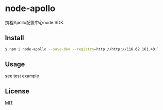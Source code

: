 # node-apollo

  携程Apollo配置中心node SDK.

## Install

```bash
$ npm i node-apollo --save-dev --registry=http://http://116.62.161.40:7002
```

## Usage

see test example

## License

[MIT](LICENSE)